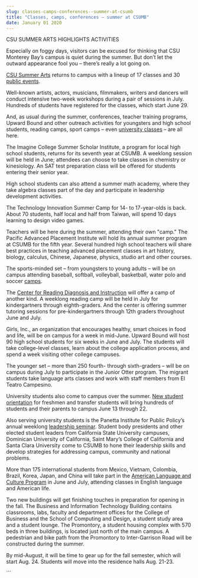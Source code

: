 ```yaml
---
slug: classes-camps-conferences--summer-at-csumb
title: "Classes, camps, conferences – summer at CSUMB"
date: January 01 2020
---
```


 
<p>CSU SUMMER ARTS HIGHLIGHTS ACTIVITIES</p>
<p>
  Especially on foggy days, visitors can be excused for thinking that CSU
  Monterey Bay’s campus is quiet during the summer. But don’t let the outward
  appearance fool you – there’s really a lot going on.
</p>
<p>
  <a href="https://blogs.calstate.edu/summerarts/">CSU Summer Arts</a> returns to
  campus with a lineup of 17 classes and 30
  <a href="https://blogs.calstate.edu/summerarts/index.php/events/"
    >public events</a
  >.
</p>
<p>
  Well&#45;known artists, actors, musicians, filmmakers, writers and dancers
  will conduct intensive two&#45;week workshops during a pair of sessions in
  July. Hundreds of students have registered for the classes, which start June
  29.
</p>
<p>
  And, as usual during the summer, conferences, teacher training programs,
  Upward Bound and other outreach activities for youngsters and high school
  students, reading camps, sport camps – even
  <a
    href="https://csumb.edu/planning/schedule/summer2015/extended?_search=Extended+Education"
    >university classes</a
  >
  – are all here.
</p>
<p>
  The Imagine College Summer Scholar Institute, a program for local high school
  students, returns for its seventh year at CSUMB. A weeklong session will be
  held in June; attendees can choose to take classes in chemistry or
  kinesiology. An SAT test preparation class will be offered for students
  entering their senior year.
</p>
<p>
  High school students can also attend a summer math academy, where they take
  algebra classes part of the day and participate in leadership development
  activities.
</p>
<p>
  The Technology Innovation Summer Camp for 14&#45; to 17&#45;year&#45;olds is
  back. About 70 students, half local and half from Taiwan, will spend 10 days
  learning to design video games.
</p>
<p>
  Teachers will be here during the summer, attending their own "camp." The
  Pacific Advanced Placement Institute will hold its annual summer program at
  CSUMB for the fifth year. Several hundred high school teachers will share best
  practices in teaching advanced placement classes in art history, biology,
  calculus, Chinese, Japanese, physics, studio art and other courses.
</p>
<p>
  The sports&#45;minded set – from youngsters to young adults – will be on
  campus attending baseball, softball, volleyball, basketball, water polo and
  soccer
  <a href="https://otterathletics.com/sports/2007/8/7/camps.aspx">camps</a>.
</p>
<p>
  The
  <a href="https://csumb.edu/readingcenter?_search=Center+for+Reading+Diagnosis"
    >Center for Reading Diagnosis and Instruction</a
  >
  will offer a camp of another kind. A weeklong reading camp will be held in
  July for kindergartners through eighth&#45;graders. And the center is offering
  summer tutoring sessions for pre&#45;kindergartners through 12th graders
  throughout June and July.
</p>
<p>
  Girls, Inc., an organization that encourages healthy, smart choices in food
  and life, will be on campus for a week in mid&#45;June. Upward Bound will host
  90 high school students for six weeks in June and July. The students will take
  college&#45;level classes, learn about the college application process, and
  spend a week visiting other college campuses.
</p>
<p>
  The younger set – more than 250 fourth&#45; through sixth&#45;graders – will
  be on campus during July to participate in the Junior Otter program. The
  migrant students take language arts classes and work with staff members from
  El Teatro Campesino.
</p>
<p>
  University students also come to campus over the summer.
  <a href="https://csumb.edu/orientation?_search=new+student+orientation"
    >New student orientation</a
  >
  for freshmen and transfer students will bring hundreds of students and their
  parents to campus June 13 through 22.
</p>
<p>
  Also serving university students is the Panetta Institute for Public Policy’s
  annual weeklong
  <a
    href="https://www.panettainstitute.org/programs/study&#45;with&#45;us/student&#45;leadership&#45;training/"
    >leadership seminar</a
  >. Student body presidents and other elected student leaders from California
  State University campuses, Dominican University of California, Saint Mary’s
  College of California and Santa Clara University come to CSUMB to hone their
  leadership skills and develop strategies for addressing campus, community and
  national problems.
</p>
<p>
  More than 175 international students from Mexico, Vietnam, Colombia, Brazil,
  Korea, Japan, and China will take part in the
  <a
    href="https://csumb.edu/international/about&#45;alcp?_search=American+Language+and+Culture"
    >American Language and Culture Program</a
  >
  in June and July, attending classes in English language and American life.
</p>
<p>
  Two new buildings will get finishing touches in preparation for opening in the
  fall. The Business and Information Technology Building contains classrooms,
  labs, faculty and department offices for the College of Business and the
  School of Computing and Design, a student study area and a student lounge. The
  Promontory, a student housing complex with 570 beds in three buildings, is
  located just north of the main campus. A pedestrian and bike path from the
  Promontory to Inter&#45;Garrison Road will be constructed during the summer.
</p>
<p>
  By mid&#45;August, it will be time to gear up for the fall semester, which
  will start Aug. 24. Students will move into the residence halls Aug.
  21&#45;23.
</p>
```
